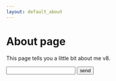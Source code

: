 ```yaml
---
layout: default_about
---
```


# About page

This page tells you a little bit about me v8.

<form method="post">
<input type="text" name="name" id="name" />
<input type="submit" name="send" id="send" value="send" />
</form>

<!-- The core Firebase JS SDK is always required and must be listed first -->
<script src="https://www.gstatic.com/firebasejs/7.14.2/firebase-app.js"></script>

<!-- TODO: Add SDKs for Firebase products that you want to use
     https://firebase.google.com/docs/web/setup#available-libraries -->
<script src="https://www.gstatic.com/firebasejs/7.14.2/firebase-analytics.js"></script>
<script src="https://www.gstatic.com/firebasejs/7.14.2/firebase-firestore.js"></script>

<script>
  // Your web app's Firebase configuration
  var firebaseConfig = {
    apiKey: "AIzaSyDLKgD71AO7O9s7xGLQLYjJYlqJWiRf4yU",
    authDomain: "sparvana-firebase.firebaseapp.com",
    databaseURL: "https://sparvana-firebase.firebaseio.com",
    projectId: "sparvana-firebase",
    storageBucket: "sparvana-firebase.appspot.com",
    messagingSenderId: "1049047251963",
    appId: "1:1049047251963:web:982fcbb0c34bb3b6dde95e",
    measurementId: "G-FQDXJT12JN"
  };
  // Initialize Firebase
  firebase.initializeApp(firebaseConfig);
  firebase.analytics();
</script>

<script>
// Initialize Cloud Firestore through Firebase
firebase.initializeApp({
  apiKey: 'AIzaSyDLKgD71AO7O9s7xGLQLYjJYlqJWiRf4yU',
  authDomain: 'sparvana-firebase.firebaseapp.com',
  projectId: 'sparvana-firebase'
});

var db = firebase.firestore();

db.collection("users").add({
    email: "example@example.com"
})
.then(function(docRef) {
    alert("OK");
})
.catch(function(error) {
    alert("NOT OK");
});
</script>



